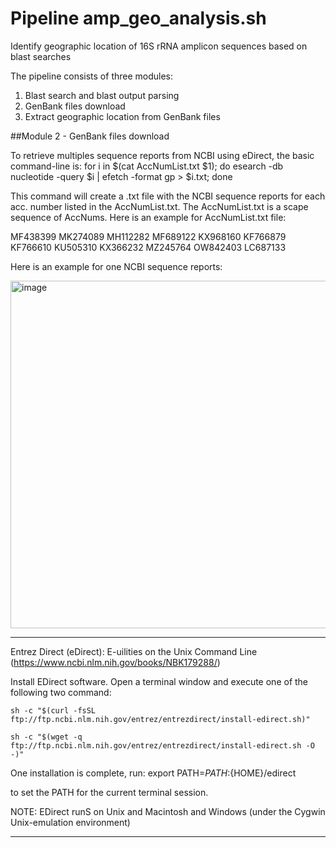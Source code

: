 # Pipeline amp_geo_analysis.sh
Identify geographic location of 16S rRNA amplicon sequences based on blast searches

The pipeline consists of three modules:
1. Blast search and blast output parsing
2. GenBank files download 
3. Extract geographic location from GenBank files



##Module 2 - GenBank files download 

To retrieve multiples sequence reports from NCBI using eDirect, the basic command-line is:
    for i in $(cat AccNumList.txt $1);  do  esearch -db nucleotide -query $i |
     efetch -format gp > $i.txt; done

This command will create a .txt file with the NCBI sequence reports for each acc. number listed in the AccNumList.txt.
The AccNumList.txt is a scape sequence of AccNums. Here is an example for AccNumList.txt file:

  MF438399
  MK274089
  MH112282
  MF689122
  KX968160
  KF766879
  KF766610
  KU505310
  KX366232
  MZ245764
  OW842403
  LC687133


Here is an example for one NCBI sequence reports:


<img width="556" alt="image" src="https://user-images.githubusercontent.com/65190576/212146230-7724fb38-108a-4a2a-8bf2-0aaa4238cf4c.png">

____________________________________________________________________________________________________________________

Entrez Direct (eDirect): E-uilities on the Unix Command Line (https://www.ncbi.nlm.nih.gov/books/NBK179288/)

Install EDirect software.
  Open a terminal window and execute one of the following two command:

    sh -c "$(curl -fsSL ftp://ftp.ncbi.nlm.nih.gov/entrez/entrezdirect/install-edirect.sh)"

    sh -c "$(wget -q ftp://ftp.ncbi.nlm.nih.gov/entrez/entrezdirect/install-edirect.sh -O -)"

  One installation is complete, run:
    export PATH=${PATH}:${HOME}/edirect
    
  to set the PATH for the current terminal session.

NOTE: EDirect runS on Unix and Macintosh and Windows (under the Cygwin Unix-emulation environment) 
____________________________________________________________________________________________________________________


